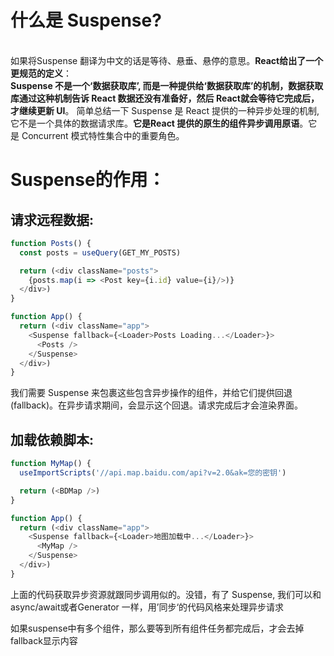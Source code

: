 
# 什么是 Suspense?
<br />如果将Suspense 翻译为中文的话是等待、悬垂、悬停的意思。**React给出了一个更规范的定义**：<br />**Suspense 不是一个‘数据获取库’, 而是一种提供给‘数据获取库’的机制，数据获取库通过这种机制告诉 React 数据还没有准备好，然后 React就会等待它完成后，才继续更新 UI**。 简单总结一下 Suspense 是 React 提供的一种异步处理的机制, 它不是一个具体的数据请求库。**它是React 提供的原生的组件异步调用原语**。它是 Concurrent 模式特性集合中的重要角色。



# Suspense的作用：

## 请求远程数据:
```javascript
function Posts() {
  const posts = useQuery(GET_MY_POSTS)

  return (<div className="posts">
    {posts.map(i => <Post key={i.id} value={i}/>)}
  </div>)
}

function App() {
  return (<div className="app">
    <Suspense fallback={<Loader>Posts Loading...</Loader>}>
      <Posts />
    </Suspense>
  </div>)
}

```
我们需要 Suspense 来包裹这些包含异步操作的组件，并给它们提供回退(fallback)。在异步请求期间，会显示这个回退。请求完成后才会渲染界面。


## 加载依赖脚本:
```javascript
function MyMap() {
  useImportScripts('//api.map.baidu.com/api?v=2.0&ak=您的密钥')

  return (<BDMap />)
}

function App() {
  return (<div className="app">
    <Suspense fallback={<Loader>地图加载中...</Loader>}>
      <MyMap />
    </Suspense>
  </div>)
}

```
上面的代码获取异步资源就跟同步调用似的。没错，有了 Suspense, 我们可以和async/await或者Generator 一样，用’同步‘的代码风格来处理异步请求

如果suspense中有多个组件，那么要等到所有组件任务都完成后，才会去掉fallback显示内容


